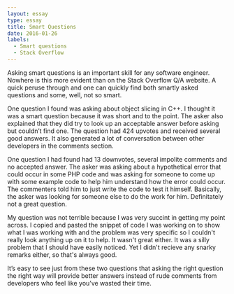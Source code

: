 ```yaml
---
layout: essay
type: essay
title: Smart Questions
date: 2016-01-26
labels:
  - Smart questions
  - Stack Overflow
---	
```

Asking smart questions is an important skill for any software engineer. Nowhere is this more evident 
than on the Stack Overflow Q/A website. A quick peruse through and one can quickly find both  smartly 
asked questions and some, well, not so smart.

One question I found was asking about object slicing in C++. I thought it was a smart question because 
it was short and to the point. The asker also explained that they did try to look up an acceptable answer 
before asking but couldn’t find one. The question had 424 upvotes and received several good answers. It 
also generated a lot of conversation between other developers in the comments section.

One question I had found had 13 downvotes, several impolite comments and no accepted answer. The asker was 
asking about a hypothetical error that could occur in some PHP code and was asking for someone to come up 
with some example code to help him understand how the error could occur. The commenters told him to just 
write the code to test it himself. Basically, the asker was looking for someone else to do the work for 
him. Definitately not a great question.

My question was not terrible because I was very succint in getting my point across. I copied and pasted the
snippet of code I was working on to show what I was working with and the problem was very specific so I 
couldn't really look anything up on it to help. It wasn't great either. It was a silly problem that I should 
have easily noticed. Yet I didn't recieve any snarky remarks either, so that's always good.

It’s easy to see just from these two questions that asking the right question the right way will provide 
better answers instead of rude comments from developers who feel like you’ve wasted their time.
